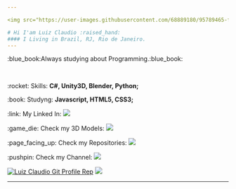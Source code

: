 ```yaml
---

<img src="https://user-images.githubusercontent.com/68889180/95789465-f429ee00-0cb3-11eb-8415-0ae6a8811bc1.png" width="350px" min-width="150px" align="right" />

# Hi I'am Luiz Claudio :raised_hand:
#### I Living in Brazil, RJ, Rio de Janeiro.
---
```

<p>:blue_book:Always studying about Programming.:blue_book:</p>
<br>
 <p>:rocket: Skills: <strong>C#, Unity3D, Blender, Python;</strong> </p>
 <p>:book: Studyng: <strong>Javascript, HTML5, CSS3;</strong ></p>
 <p>:link: My Linked In: <a href="https://www.linkedin.com/in/luiz-claudio-b5b3b21b8/"><img src="https://img.shields.io/badge/-LinkedIn-blue"/></a> </p>
 <p>:game_die: Check my 3D Models: <a href="#"><img src="https://img.shields.io/badge/-Coming%20Soon-lightgrey"/></a> </p>
 <p>:page_facing_up: Check my Repositories: <a href="https://github.com/DinowSauron?tab=repositories"><img src="https://img.shields.io/badge/GitHub-Repositories-DarkGreen"/></a> </p>
 <p>:pushpin: Check my Channel: <a href="https://www.youtube.com/c/THERedstoneBR"><img src="https://img.shields.io/badge/Youtube-The%20Redstone%20BR-red"/></a> </p>




<a href="https://github.com/DinowSauron"><img 
src="https://github-readme-stats.vercel.app/api?username=DinowSauron&icon_color=039f02&show_icons=true&theme=dracula&title_color=039f02&include_all_commits=true&count_private=true" alt="Luiz Claudio Git Profile Rep"/></a>
<a href="https://github.com/DinowSauron"><img src="https://github-readme-stats.vercel.app/api/top-langs/?username=DinowSauron&layout=compact&card_width=300&title_color=039f02&theme=dracula"/></a>
</p>

---
